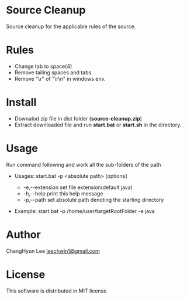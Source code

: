 # Source Cleanup
Source cleanup for the applicable rules of the source.

# Rules
- Change tab to space(4)
- Remove tailing spaces and tabs.
- Remove "\r" of "\r\n" in windows env.

# Install
- Downalod zip file in dist folder (**source-cleanup.zip**)
- Extract downloaded file and run **start.bat** or **start.sh** in the directory.

# Usage
Run command following and work all the sub-folders of the path

* Usages: start.bat -p \<absolute path\> [options]
  * -e,--extension <arg>   set file extension(default java)
  * -h,--help              print this help message
  * -p,--path <arg>        set absolute path denoting the starting directory

* Example: start.bat -p /home/user/targetRootFolder -e java

# Author
 ChangHyun Lee <leechwin1@gmail.com>

# License
This software is distributed in MIT license
